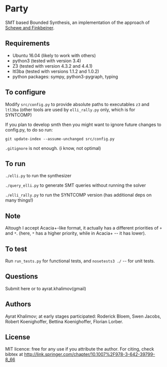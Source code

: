 # Party

SMT based Bounded Synthesis, an implementation of the approach of 
[Schewe and Finkbeiner](https://www.react.uni-saarland.de/publications/atva07.pdf).

## Requirements
- Ubuntu 16.04 (likely to work with others)
- python3 (tested with version 3.4)
- Z3 (tested with version 4.3.2 and 4.4.1)
- ltl3ba (tested with versions 1.1.2 and 1.0.2)
- python packages: sympy, python3-pygraph, typing

## To configure
Modify `src/config.py` to provide absolute paths to executables `z3` and `ltl3ba`
(other tools are used by `elli_rally.py` only, which is for SYNTCOMP)

If you plan to develop smth then you might want to ignore future changes to config.py, to do so run:
	
	git update-index --assume-unchanged src/config.py

`.gitignore` is not enough.
(i know, not optimal)

## To run
`./elli.py` to run the synthesizer

`./query_elli.py` to generate SMT queries without running the solver

`./elli_rally.py` to run the SYNTCOMP version (has additional deps on many things!)

## Note

Altough I accept Acacia+-like format,
it actually has a different priorities of `+` and `*`.
(here, `*` has a higher priority, while in Acacia+ -- it has lower).

## To test
Run `run_tests.py` for functional tests, and `nosetests3 ./` -- for unit tests.

## Questions
Submit here or to ayrat.khalimov(gmail)

## Authors
Ayrat Khalimov; at early stages participated:
Roderick Bloem, Swen Jacobs, Robert Koenighoffer, Bettina Koenighoffer, Florian Lorber.

## License
MIT licence: free for any use if you attribute the author. 
For citing, check bibtex at http://link.springer.com/chapter/10.1007%2F978-3-642-39799-8_66
